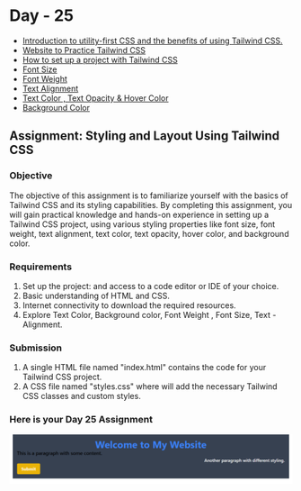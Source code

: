 # Day - 25

- [Introduction to utility-first CSS and the benefits of using Tailwind CSS.](https://www.notion.so/Introduction-to-utility-first-CSS-and-the-benefits-of-using-Tailwind-CSS-7f909fd6db2b4897ac2e80439465877f?pvs=21)
- [Website to Practice Tailwind CSS](https://www.notion.so/Website-to-Practice-Tailwind-CSS-92abbd2248a2451eb2a13246ef3593cc?pvs=21)
- [How to set up a project with Tailwind CSS](https://www.notion.so/How-to-set-up-a-project-with-Tailwind-CSS-280db29da50e4f42b60d588435575ea7?pvs=21)
- [Font Size](https://www.notion.so/Font-Size-ed1dd75ed64345408a4e653196579b47?pvs=21)
- [Font Weight](https://www.notion.so/Font-Weight-fee36f2d59f94cbaa3f6fd0a30552467?pvs=21)
- [Text Alignment](https://www.notion.so/Text-Alignment-cfe9fd578f084e9fa61995353deb4ed7?pvs=21)
- [Text Color , Text Opacity & Hover Color](https://www.notion.so/Text-Color-Text-Opacity-Hover-Color-91eb4e6f2d4f4220a4ed142c7e7d09ba?pvs=21)
- [Background Color](https://www.notion.so/Background-Color-319cd0666f5043e38475df2f65f66199?pvs=21)

## Assignment: Styling and Layout Using Tailwind CSS

### Objective

The objective of this assignment is to familiarize yourself with the basics of Tailwind CSS and its styling capabilities. By completing this assignment, you will gain practical knowledge and hands-on experience in setting up a Tailwind CSS project, using various styling properties like font size, font weight, text alignment, text color, text opacity, hover color, and background color.

### Requirements

1. Set up the project: and access to a code editor or IDE of your choice.
2. Basic understanding of HTML and CSS.
3. Internet connectivity to download the required resources.
4. Explore Text Color, Background color, Font Weight , Font Size, Text - Alignment.

### Submission

1. A single HTML file named "index.html" contains the code for your Tailwind CSS project.
2. A CSS file named "styles.css" where will add the necessary Tailwind CSS classes and custom styles.

### Here is your Day 25 Assignment

![assignment-25](image.png)

